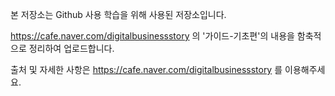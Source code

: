 본 저장소는 Github 사용 학습을 위해 사용된 저장소입니다.

https://cafe.naver.com/digitalbusinessstory 의 '가이드-기초편'의 내용을 함축적으로 정리하여 업로드합니다.

출처 및 자세한 사항은 https://cafe.naver.com/digitalbusinessstory 를 이용해주세요.
